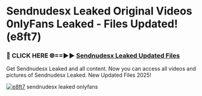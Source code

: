 # Sendnudesx Leaked Original Videos 0nlyFans Leaked - Files Updated! (e8ft7)

<h3>🔴 CLICK HERE 🌐==►► <a href="https://tinyurl.com/52m3yx9h" rel="nofollow">Sendnudesx Leaked Updated Files</a></h3>

Get Sendnudesx Leaked and all content. Now you can access all videos and pictures of Sendnudesx Leaked. New Updated Files 2025!

[![e8ft7](https://i.imgur.com/TnHtlc8.gif)](https://tinyurl.com/52m3yx9h)
sendnudesx leaked onlyfans